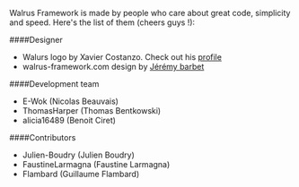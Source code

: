 Walrus Framework is made by people who care about great code, simplicity and speed. 
Here's the list of them (cheers guys !): 

####Designer
* Walurs logo by Xavier Costanzo. Check out his [profile](http://fr.linkedin.com/pub/françois-xavier-costanzo/3a/769/b1a)
* walrus-framework.com design by [Jérémy barbet](http://fr.linkedin.com/in/jeremdsgn/)

####Development team
* E-Wok (Nicolas Beauvais)
* ThomasHarper (Thomas Bentkowski)
* alicia16489 (Benoit Ciret) 

####Contributors
* Julien-Boudry (Julien Boudry)
* FaustineLarmagna (Faustine Larmagna)
* Flambard (Guillaume Flambard)
